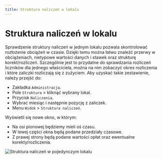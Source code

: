 ```yaml
---
title: Struktura naliczeń w lokalu
---
```


# Struktura naliczeń w lokalu

Sprawdzenie struktury naliczeń w jednym lokalu pozwala skontrolować rozłożenie obciążeń w czasie. Dzięki temu można łatwo znaleźć przerwy w obciążeniach, nietypowe wartości danych i stawek oraz strukturę korekt/rozliczeń. Szczególnie jest to przydatne do sprawdzania rozliczeń liczników dla jednego właściciela, można na nim zobaczyć okres rozliczenia i które zaliczki rozliczają się z zużyciem. Aby uzyskać takie zestawienie, należy przejść do:

- Zakładka `Administracja`.
- Pole `Struktura` > kliknąć wybrany lokal.
- Przycisk `Naliczenia`.
- Wybrać miesiąc i następnie pozycję z zaliczek.
- Menu `Widok` > `Struktura naliczeń`.

Wyświetli się nowe okno, w którym:

- Na osi pionowej będziemy mieli oś czasu.
- W lewej części okna będą podane przedziały czasowe.
- Z prawej strony będą podane wartości opłat oraz ewentualne korekty/rozliczenia.

![Struktura naliczeń w pojedynczym lokalu](strukturanaliczenwpojedynczymlokalu.gif)